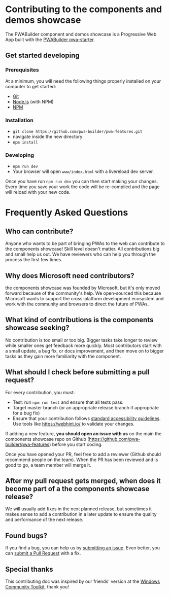 # Contributing to the components and demos showcase

The PWABuilder component and demos showcase is a Progressive Web App built with the [PWABuilder pwa-starter](https://github.com/pwa-builder/pwa-starter).

## Get started developing

### Prerequisites

At a minimum, you will need the following things properly installed on your computer to get started:

* [Git](http://git-scm.com/)
* [Node.js](http://nodejs.org/) (with NPM)
* [NPM](http://npmjs.com/)

### Installation

* `git clone https://github.com/pwa-builder/pwa-features.git`
* navigate inside the new directory
* `npm install`

### Developing

* `npm run dev`
* Your browser will open `www/index.html` with a livereload dev server.

Once you have run `npm run dev` you can then start making your changes. Every time you save your work the code will be re-compiled and the page will reload with your new code. 


# Frequently Asked Questions

## Who can contribute?

Anyone who wants to be part of bringing PWAs to the web can contribute to the components showcase! Skill level doesn't matter. All contributions big and small help us out. We have reviewers who can help you through the process the first few times.

## Why does Microsoft need contributors?

the components showcase was founded by Microsoft, but it's only moved forward because of the community's help.  We open-sourced this because Microsoft wants to support the cross-platform development ecosystem and work with the community and browsers to direct the future of PWAs.

## What kind of contributions is the components showcase seeking?

No contribution is too small or too big. Bigger tasks take longer to review while smaller ones get feedback more quickly. Most contributors start with a small update, a bug fix, or docs improvement, and then move on to bigger tasks as they gain more familiarity with the component.

## What should I check before submitting a pull request?

For every contribution, you must:

* Test: run `npm run test` and ensure that all tests pass.
* Target master branch (or an appropriate release branch if appropriate for a bug fix)
* Ensure that your contribution follows [standard accessibility guidelines](https://docs.microsoft.com/en-us/microsoft-edge/accessibility/design). Use tools like https://webhint.io/ to validate your changes.

If adding a new feature, 
    **you should open an issue with us** on the main the components showcase repo on Github (https://github.com/pwa-builder/pwa-features) before you start coding.

Once you have opened your PR, feel free to add a reviewer (Github should recommend people on the team). When the PR has been reviewed and is good to go, a team member will merge it.

## After my pull request gets merged, when does it become part of a the components showcase release?
 
We will usually add fixes in the next planned release, but sometimes it makes sense to add a contribution in a later update to ensure the quality and performance of the next release.

## Found bugs?
If you find a bug, you can help us by
[submitting an issue](https://github.com/pwa-builder/pwa-features/issues). Even better, you can
[submit a Pull Request](#pr) with a fix.

## Special thanks
This contributing doc was inspired by our friends' version at the [Windows Community Toolkit](https://github.com/windows-toolkit/WindowsCommunityToolkit/).
thank you!
